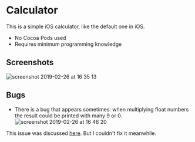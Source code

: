 # Calculator
This is a simple iOS calculator, like the default one in iOS.
* No Cocoa Pods used
* Requires minimum programming knowledge

## Screenshots
![screenshot 2019-02-26 at 16 35 13](https://user-images.githubusercontent.com/15014036/53416767-33bf9b80-39e5-11e9-96d9-bd4b24b51deb.png)

## Bugs
* There is a bug that appears sometimes: when multiplying float numbers the result could be printed with many 9 or 0. 
![screenshot 2019-02-26 at 16 46 20](https://user-images.githubusercontent.com/15014036/53417186-15a66b00-39e6-11e9-96ce-a2780bae96a0.png)

This issue was discussed [here](https://stackoverflow.com/questions/32747174/getting-weird-value-in-double). 
But I couldn't fix it meanwhile.
